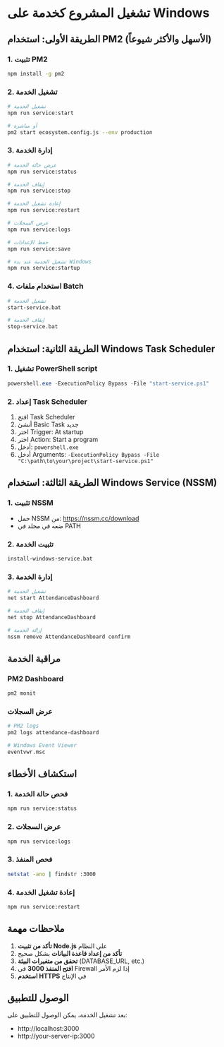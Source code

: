 # تشغيل المشروع كخدمة على Windows

## الطريقة الأولى: استخدام PM2 (الأسهل والأكثر شيوعاً)

### 1. تثبيت PM2
```bash
npm install -g pm2
```

### 2. تشغيل الخدمة
```bash
# تشغيل الخدمة
npm run service:start

# أو مباشرة
pm2 start ecosystem.config.js --env production
```

### 3. إدارة الخدمة
```bash
# عرض حالة الخدمة
npm run service:status

# إيقاف الخدمة
npm run service:stop

# إعادة تشغيل الخدمة
npm run service:restart

# عرض السجلات
npm run service:logs

# حفظ الإعدادات
npm run service:save

# تشغيل الخدمة عند بدء Windows
npm run service:startup
```

### 4. استخدام ملفات Batch
```bash
# تشغيل الخدمة
start-service.bat

# إيقاف الخدمة
stop-service.bat
```

## الطريقة الثانية: استخدام Windows Task Scheduler

### 1. تشغيل PowerShell script
```powershell
powershell.exe -ExecutionPolicy Bypass -File "start-service.ps1"
```

### 2. إعداد Task Scheduler
1. افتح Task Scheduler
2. أنشئ Basic Task جديد
3. اختر Trigger: At startup
4. اختر Action: Start a program
5. أدخل: `powershell.exe`
6. أدخل Arguments: `-ExecutionPolicy Bypass -File "C:\path\to\your\project\start-service.ps1"`

## الطريقة الثالثة: استخدام Windows Service (NSSM)

### 1. تثبيت NSSM
- حمل NSSM من: https://nssm.cc/download
- ضعه في مجلد في PATH

### 2. تثبيت الخدمة
```bash
install-windows-service.bat
```

### 3. إدارة الخدمة
```bash
# تشغيل الخدمة
net start AttendanceDashboard

# إيقاف الخدمة
net stop AttendanceDashboard

# إزالة الخدمة
nssm remove AttendanceDashboard confirm
```

## مراقبة الخدمة

### PM2 Dashboard
```bash
pm2 monit
```

### عرض السجلات
```bash
# PM2 logs
pm2 logs attendance-dashboard

# Windows Event Viewer
eventvwr.msc
```

## استكشاف الأخطاء

### 1. فحص حالة الخدمة
```bash
npm run service:status
```

### 2. عرض السجلات
```bash
npm run service:logs
```

### 3. فحص المنفذ
```bash
netstat -ano | findstr :3000
```

### 4. إعادة تشغيل الخدمة
```bash
npm run service:restart
```

## ملاحظات مهمة

1. **تأكد من تثبيت Node.js** على النظام
2. **تأكد من إعداد قاعدة البيانات** بشكل صحيح
3. **تحقق من متغيرات البيئة** (DATABASE_URL, etc.)
4. **افتح المنفذ 3000** في Firewall إذا لزم الأمر
5. **استخدم HTTPS** في الإنتاج

## الوصول للتطبيق

بعد تشغيل الخدمة، يمكن الوصول للتطبيق على:
- http://localhost:3000
- http://your-server-ip:3000 